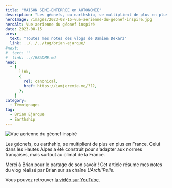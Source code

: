 ```yaml
---
title: "MAISON SEMI-ENTERREE en AUTONOMIE"
description: "Les géonefs, ou earthship, se multiplient de plus en plus en France. Celui dans les Hautes Alpes a été construit pour s'adapter aux normes françaises, mais surtout au climat de la France."
heroImage: /images/2023-08-15-vue-aerienne-du-geonef-inspire.jpg
heroAlt: Vue aerienne du géonef inspiré
date: 2023-08-15
prev:
  text: "Toutes mes notes des vlogs de Damien Dekarz"
  link: ../../../tag/brian-ejarque/
#next:
#  text: ''
#  link: ..//README.md
head:
  - [
      link,
      {
        rel: canonical,
        href: https://iamjeremie.me/???,
      },
    ]
category:
  - Témoignages
tag:
  - Brian Ejarque
  - Earthship
---
```


![Vue aerienne du géonef inspiré](/images/2023-08-15-vue-aerienne-du-geonef-inspire.jpg 'Crédits: image extraite du vlog de Brian Ejarque')

Les géonefs, ou earthship, se multiplient de plus en plus en France. Celui dans les Hautes Alpes a été construit pour s'adapter aux normes françaises, mais surtout au climat de la France.

Merci à Brian pour le partage de son savoir !
Cet article résume mes notes du vlog réalisé par Brian sur sa chaîne _L'Archi'Pelle_.

<!-- more -->

Vous pouvez retrouver [la vidéo sur YouTube](https://www.youtube.com/watch?v=uZFoSpYNTFk).
